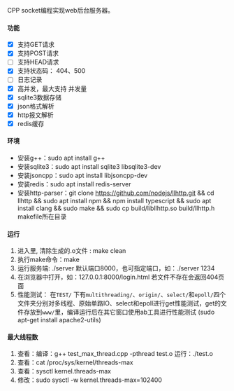 ﻿CPP socket编程实现web后台服务器。

#### 功能

* [x] 支持GET请求
* [x] 支持POST请求
* [ ] 支持HEAD请求
* [x] 支持状态码： 404、500
* [ ] 日志记录
* [x] 高并发，最大支持 并发量
* [x] sqlite3数据存储
* [x] json格式解析
* [x] http报文解析
* [x] redis缓存

#### 环境

- 安装g++：sudo apt install g++
- 安装sqlite3：sudo apt install sqlite3 libsqlite3-dev
- 安装jsoncpp：sudo apt install libjsoncpp-dev
- 安装redis：sudo apt install redis-server
- 安装http-parser：git clone https://github.com/nodejs/llhttp.git && cd llhttp && sudo apt install npm && npm install typescript && sudo apt install clang && sudo make && sudo cp build/libllhttp.so build/llhttp.h makefile所在目录

#### 运行

1. 进入里, 清除生成的.o文件 : make clean
2. 执行make命令：make
3. 运行服务端: ./server 默认端口8000，也可指定端口，如：./server 1234
4. 在浏览器中打开，如：127.0.0.1:8000/login.html  若文件不存在会返回404页面
5. 性能测试： 在`TEST/` 下有`multithreading/`、`origin/`、`select/`和`epoll/`四个文件夹分别对多线程、原始单路IO、select和epoll进行get性能测试，get的文件存放到`www/`里，编译运行后在其它窗口使用ab工具进行性能测试 (sudo apt-get install apache2-utils)

#### 最大线程数

1. 查看：编译：g++ test_max_thread.cpp -pthread test.o 运行：./test.o
2. 查看：cat /proc/sys/kernel/threads-max
3. 查看：sysctl kernel.threads-max
4. 修改：sudo sysctl -w kernel.threads-max=102400

